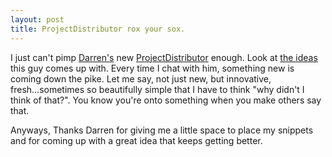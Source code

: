 ```yaml
---
layout: post
title: ProjectDistributor rox your sox.
---
```

<p>I just can't pimp <a href="http://weblogs.asp.net/dneimke/">Darren's</a> new 
<a href="http://markitup.aspxconnection.com">ProjectDistributor</a> enough. 
Look at <a href="http://weblogs.asp.net/dneimke/archive/2004/11/04/251886.aspx">the ideas 
</a>this guy comes up with. Every time I chat with him, something new is coming 
down the pike. Let me say, not just new, but innovative, fresh...sometimes so 
beautifully simple that I have to think "why didn't I think of that?". You know 
you're onto something when you make others say that.</p>
<p>Anyways, Thanks Darren for giving me a little space to place my snippets and 
for coming up with a great idea that keeps getting better.</p>